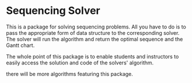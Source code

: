 # Sequencing Solver

This is a package for solving sequencing problems. All you have to do is to pass the appropriate form of data structure to the corresponding solver. The solver will run the algorithm and return the optimal sequence and the Gantt chart.

The whole point of this package is to enable students and instructors to easily access the solution and code of the solvers' algorithm.

there will be more algorithms featuring this package.
